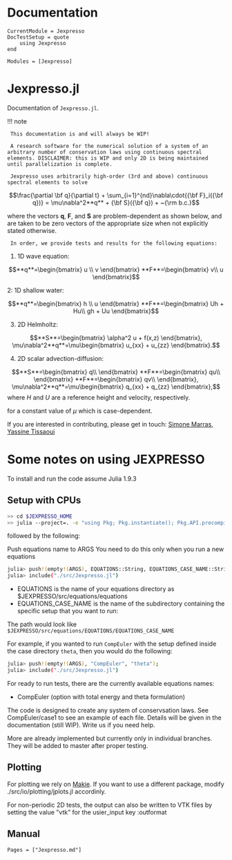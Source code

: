# Documentation

```@meta
CurrentModule = Jexpresso
DocTestSetup = quote
    using Jexpresso
end
```

```@autodocs
Modules = [Jexpresso]
```

# Jexpresso.jl

Documentation of `Jexpresso.jl`.

!!! note

     This documentation is and will always be WIP!
     
     A research software for the numerical solution of a system of an arbitrary number of conservation laws using continuous spectral elements. DISCLAIMER: this is WIP and only 2D is being maintained until parallelization is complete.

     Jexpresso uses arbitrarily high-order (3rd and above) continuous spectral elements to solve

$$\frac{\partial \bf q}{\partial t} + \sum_{i=1}^{nd}\nabla\cdot{{\bf F}_i({\bf q})} = \mu\nabla^2**q** + {\bf S}({\bf q}) + ~{\rm b.c.}$$

where the vectors **q**, **F**, and **S** are problem-dependent as shown below,
and are taken to be zero vectors of the appropriate size when not explicitly stated otherwise.

     In order, we provide tests and results for the following equations:
1. 1D wave equation:
   
$$**q**=\begin{bmatrix}
u \\
v
\end{bmatrix} **F**=\begin{bmatrix}
v\\
u
\end{bmatrix}$$

2: 1D shallow water:

$$**q**=\begin{bmatrix}
h \\
u
\end{bmatrix} **F**=\begin{bmatrix}
Uh + Hu\\
gh + Uu
\end{bmatrix}$$
   
3. 2D Helmholtz:
   
$$**S**=\begin{bmatrix}
\alpha^2 u + f(x,z)
\end{bmatrix}, \mu\nabla^2**q**=\mu\begin{bmatrix}
u_{xx} + u_{zz}
\end{bmatrix}.$$

4. 2D scalar advection-diffusion:

$$**S**=\begin{bmatrix}
q\\
\end{bmatrix} **F**=\begin{bmatrix}
qu\\
\end{bmatrix} **F**=\begin{bmatrix}
qv\\
\end{bmatrix}, \mu\nabla^2**q**=\mu\begin{bmatrix}
q_{xx} + q_{zz}
\end{bmatrix},$$
where $H$ and $U$ are a reference height and velocity, respectively.



for a constant value of $\mu$ which is case-dependent.

If you are interested in contributing, please get in touch:
[Simone Marras](mailto:smarras@njit.edu), [Yassine Tissaoui](mailto:yt277@njit.edu)

# Some notes on using JEXPRESSO

To install and run the code assume Julia 1.9.3

## Setup with CPUs

```bash
>> cd $JEXPRESSO_HOME
>> julia --project=. -e "using Pkg; Pkg.instantiate(); Pkg.API.precompile()"
```
followed by the following:

Push equations name to ARGS
You need to do this only when you run a new equations
```bash
julia> push!(empty!(ARGS), EQUATIONS::String, EQUATIONS_CASE_NAME::String);
julia> include("./src/Jexpresso.jl")
```

* EQUATIONS is the name of your equations directory as $JEXPRESSO/src/equations/equations
* EQUATIONS_CASE_NAME is the name of the subdirectory containing the specific setup that you want to run: 

The path would look like 
```$JEXPRESSO/src/equations/EQUATIONS/EQUATIONS_CASE_NAME```

For example, if you wanted to run `CompEuler` with the setup defined inside the case directory `theta`, then you would do the following:
```bash
julia> push!(empty!(ARGS), "CompEuler", "theta");
julia> include("./src/Jexpresso.jl")
```

For ready to run tests, there are the currently available equations names:

* CompEuler (option with total energy and theta formulation)

The code is designed to create any system of conservsation laws. See CompEuler/case1 to see an example of each file.
Details will be given in the documentation (still WIP). Write us if you need help.

More are already implemented but currently only in individual branches. They will be added to master after proper testing.

## Plotting
For plotting we rely on [Makie](https://github.com/MakieOrg/Makie.jl). If you want to use a different package,
modify ./src/io/plotting/jplots.jl accordinly.

For non-periodic 2D tests, the output can also be written to VTK files by setting the value "vtk" for the usier_input key :outformat


## Manual

```@contents
Pages = ["Jexpresso.md"]
```
